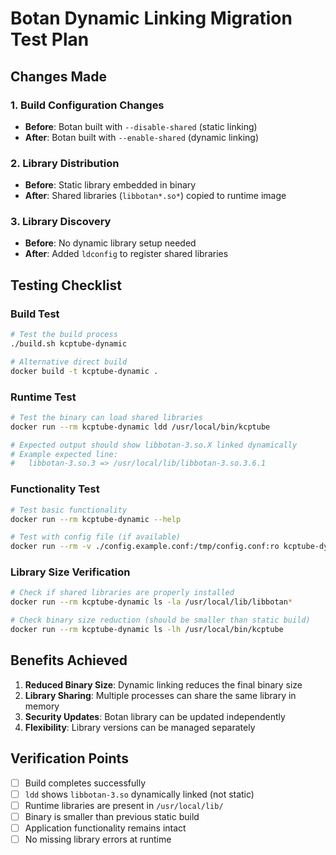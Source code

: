 # Botan Dynamic Linking Migration Test Plan

## Changes Made

### 1. Build Configuration Changes
- **Before**: Botan built with `--disable-shared` (static linking)
- **After**: Botan built with `--enable-shared` (dynamic linking)

### 2. Library Distribution
- **Before**: Static library embedded in binary
- **After**: Shared libraries (`libbotan*.so*`) copied to runtime image

### 3. Library Discovery
- **Before**: No dynamic library setup needed
- **After**: Added `ldconfig` to register shared libraries

## Testing Checklist

### Build Test
```bash
# Test the build process
./build.sh kcptube-dynamic

# Alternative direct build
docker build -t kcptube-dynamic .
```

### Runtime Test
```bash
# Test the binary can load shared libraries
docker run --rm kcptube-dynamic ldd /usr/local/bin/kcptube

# Expected output should show libbotan-3.so.X linked dynamically
# Example expected line: 
#   libbotan-3.so.3 => /usr/local/lib/libbotan-3.so.3.6.1
```

### Functionality Test
```bash
# Test basic functionality
docker run --rm kcptube-dynamic --help

# Test with config file (if available)
docker run --rm -v ./config.example.conf:/tmp/config.conf:ro kcptube-dynamic /tmp/config.conf
```

### Library Size Verification
```bash
# Check if shared libraries are properly installed
docker run --rm kcptube-dynamic ls -la /usr/local/lib/libbotan*

# Check binary size reduction (should be smaller than static build)
docker run --rm kcptube-dynamic ls -lh /usr/local/bin/kcptube
```

## Benefits Achieved

1. **Reduced Binary Size**: Dynamic linking reduces the final binary size
2. **Library Sharing**: Multiple processes can share the same library in memory  
3. **Security Updates**: Botan library can be updated independently
4. **Flexibility**: Library versions can be managed separately

## Verification Points

- [ ] Build completes successfully
- [ ] `ldd` shows `libbotan-3.so` dynamically linked (not static)
- [ ] Runtime libraries are present in `/usr/local/lib/`
- [ ] Binary is smaller than previous static build
- [ ] Application functionality remains intact
- [ ] No missing library errors at runtime